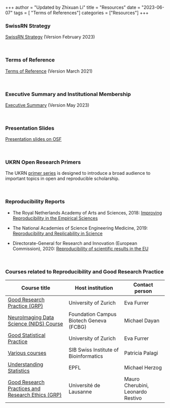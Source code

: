 +++
author = "Updated by Zhixuan Li"
title = "Resources"
date = "2023-06-07"
tags = [ "Terms of References"]
categories = ["Resources"]
+++

### SwissRN Strategy
[SwissRN Strategy](SwissRNStrategy_V2.2023.pdf) (Version February 2023)

&nbsp;

### Terms of Reference
[Terms of Reference](SwissRNTermsofReferenceV05.pdf) (Version March 2021)

&nbsp;

### Executive Summary and Institutional Membership
[Executive Summary](SwissReproducibilityNetworkandInstitutionalMembership24.5.2023Exec.Summary.pdf) (Version May 2023)

&nbsp;

### Presentation Slides
[Presentation slides on OSF](https://osf.io/gzntw/)

&nbsp;

### UKRN Open Research Primers
The UKRN [primer series](https://www.ukrn.org/primers/) is designed to introduce a broad audience to important topics in open and reproducible scholarship.

&nbsp;

### Reproducibility Reports
* The Royal Netherlands Academy of Arts and Sciences, 2018: [Improving Reproducibility in the Empirical Sciences](https://www.knaw.nl/en/news/publications/replication-studies)

* The National Academies of Science Engineering Medicine, 2019:
[Reproducibility and Replicability in Science](https://www.nationalacademies.org/our-work/reproducibility-and-replicability-in-science)

* Directorate-General for Research and Innovation (European Commission), 2020: [Reproducibility of scientific results in the EU](https://op.europa.eu/en/publication-detail/-/publication/6bc538ad-344f-11eb-b27b-01aa75ed71a1/language-en)

&nbsp;


### Courses related to Reproducibility and Good Research Practice
Course title | Host institution | Contact person
-------------|------------------|---------------
[Good Research Practice (GRP)](https://www.crs.uzh.ch/en/training/GoodResearchPractice.html)| University of Zurich | Eva Furrer
[NeuroImaging Data Science (NIDS) Course](https://www.campusbiotech.ch/en/node/934) | Foundation Campus Biotech Geneva (FCBG) | Michael Dayan
[Good Statistical Practice](https://studentservices.uzh.ch/uzh/anonym/vvz/index.html?sap-language=DE&sap-ui-language=DE#/details/2020/003/SM/50954674)| University of Zurich | Eva Furrer
[Various courses](https://www.sib.swiss/training/upcoming-training-courses)| SIB Swiss Institute of Bioinformatics | Patricia Palagi
[Understanding Statistics](https://edu.epfl.ch/coursebook/en/understanding-statistics-and-experimental-design-BIO-449)| EPFL | Michael Herzog
[Good Research Practices and Research Ethics (GRP)](UNIL_GRP_syllabous.pdf) | Université de Lausanne |Mauro Cherubini, Leonardo Restivo
